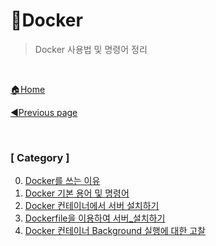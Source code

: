 # 🐳Docker

> Docker 사용법 및 명령어 정리

<br>

[🏠Home](https://github.com/batboy118/Study_Note)

[◀Previous page ](../)

<br>

### [ Category ]

0. [Docker를 쓰는 이유](00.Docker를_쓰는_이유.md)
1. [Docker 기본 용어 및 명령어](01.Docker_기본_용어_및_명령어.md)
2. [Docker 컨테이너에서 서버 설치하기](02.Docekr_컨테이너에서_서버_설치하기.md)
3. [Dockerfile을 이용하여 서버_설치하기](03.Dockerfile을_이용하여_서버_설치하기.md)
4. [Docker 컨테이너 Background 실행에 대한 고찰](04.컨테이너_Background_실행에_대한_고찰.md)
